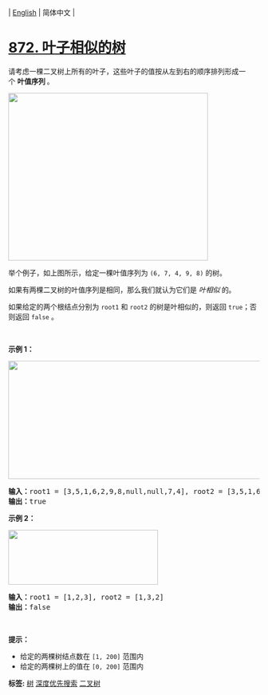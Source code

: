 | [English](README_EN.md) | 简体中文 |

# [872. 叶子相似的树](https://leetcode-cn.com/problems/leaf-similar-trees)
<p>请考虑一棵二叉树上所有的叶子，这些叶子的值按从左到右的顺序排列形成一个&nbsp;<strong>叶值序列 </strong>。</p>

<p><img alt="" src="https://s3-lc-upload.s3.amazonaws.com/uploads/2018/07/16/tree.png" style="height: 336px; width: 400px;" /></p>

<p>举个例子，如上图所示，给定一棵叶值序列为&nbsp;<code>(6, 7, 4, 9, 8)</code>&nbsp;的树。</p>

<p>如果有两棵二叉树的叶值序列是相同，那么我们就认为它们是&nbsp;<em>叶相似&nbsp;</em>的。</p>

<p>如果给定的两个根结点分别为&nbsp;<code>root1</code> 和&nbsp;<code>root2</code>&nbsp;的树是叶相似的，则返回&nbsp;<code>true</code>；否则返回 <code>false</code> 。</p>

<p>&nbsp;</p>

<p><strong>示例 1：</strong></p>

<p><img alt="" src="https://assets.leetcode.com/uploads/2020/09/03/leaf-similar-1.jpg" style="height: 237px; width: 600px;" /></p>

<pre>
<strong>输入：</strong>root1 = [3,5,1,6,2,9,8,null,null,7,4], root2 = [3,5,1,6,7,4,2,null,null,null,null,null,null,9,8]
<strong>输出：</strong>true
</pre>

<p><strong>示例 2：</strong></p>

<p><img alt="" src="https://assets.leetcode.com/uploads/2020/09/03/leaf-similar-2.jpg" style="height: 110px; width: 300px;" /></p>

<pre>
<strong>输入：</strong>root1 = [1,2,3], root2 = [1,3,2]
<strong>输出：</strong>false
</pre>

<p>&nbsp;</p>

<p><strong>提示：</strong></p>

<ul>
	<li>给定的两棵树结点数在&nbsp;<code>[1, 200]</code> 范围内</li>
	<li>给定的两棵树上的值在&nbsp;<code>[0, 200]</code> 范围内</li>
</ul>

**标签:**  [树](https://leetcode-cn.com/tag/tree) [深度优先搜索](https://leetcode-cn.com/tag/depth-first-search) [二叉树](https://leetcode-cn.com/tag/binary-tree) 